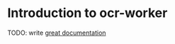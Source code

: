 # Introduction to ocr-worker

TODO: write [great documentation](http://jacobian.org/writing/what-to-write/)
